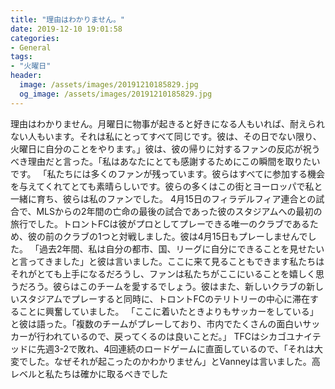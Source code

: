 ```yaml
---
title: "理由はわかりません。"
date: 2019-12-10 19:01:58
categories:
- General
tags:
- "火曜日"
header:
  image: /assets/images/20191210185829.jpg
  og_image: /assets/images/20191210185829.jpg
---
```


理由はわかりません。月曜日に物事が起きると好きになる人もいれば、耐えられない人もいます。それは私にとってすべて同じです。彼は、その日でない限り、火曜日に自分のことをやります。」彼は、彼の帰りに対するファンの反応が祝うべき理由だと言った。「私はあなたにとても感謝するためにこの瞬間を取りたいです。 「私たちには多くのファンが残っています。彼らはすべてに参加する機会を与えてくれてとても素晴らしいです。彼らの多くはこの街とヨーロッパで私と一緒に育ち、彼らは私のファンでした。 4月15日のフィラデルフィア連合との試合で、MLSからの2年間の亡命の最後の試合であった彼のスタジアムへの最初の旅行でした。トロントFCは彼がプロとしてプレーできる唯一のクラブであるため、彼の前のクラブの1つと対戦しました。彼は4月15日もプレーしませんでした。 「過去2年間、私は自分の都市、国、リーグに自分にできることを見せたいと言ってきました」と彼は言いました。ここに来て見ることもできます私たちはそれがとても上手になるだろうし、ファンは私たちがここにいることを嬉しく思うだろう。彼らはこのチームを愛するでしょう。彼はまた、新しいクラブの新しいスタジアムでプレーすると同時に、トロントFCのテリトリーの中心に滞在することに興奮していました。 「ここに着いたときよりもサッカーをしている」と彼は語った。「複数のチームがプレーしており、市内でたくさんの面白いサッカーが行われているので、戻ってくるのは良いことだ。」 TFCはシカゴユナイテッドに先週3-2で敗れ、4回連続のロードゲームに直面しているので、「それは大変でした。なぜそれが起こったのかわかりません」とVanneyは言いました。高レベルと私たちは確かに取るべきでした

